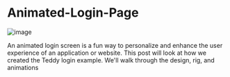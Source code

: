 # Animated-Login-Page

![image](https://github.com/CodeNova-Kumar/Animated-Login-Page/assets/100727128/162c0f75-4b18-46a6-bee0-f94440c790f1)

An animated login screen is a fun way to personalize and enhance the user experience of an application or website. This post will look at how we created the Teddy login example. We'll walk through the design, rig, and animations
